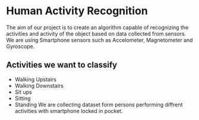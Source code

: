 # Human Activity Recognition
The aim of our project is to create an algorithm capable of recognizing the activities and activity of the object based on data collected from sensors. 
We are using Smartphone sensors such as Accelometer, Magnetometer and Gyroscope.
## Activities we want to classify
- Walking Upstairs
- Walking Downstairs
- Sit ups
- Sitting
- Standing
We are collecting dataset form persons performing diffrent activities with smartphone locked in pocket.

